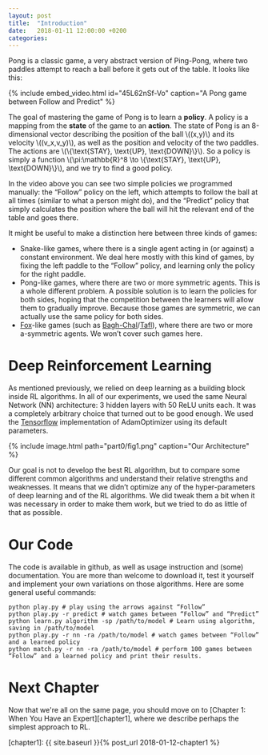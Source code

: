```yaml
---
layout: post
title:  "Introduction"
date:   2018-01-11 12:00:00 +0200
categories:
---
```


Pong is a classic game, a very abstract version of Ping-Pong, where two paddles attempt to reach a ball before it gets out of the table. It looks like this:

{% include embed_video.html id="45L62nSf-Vo" caption="A Pong game between Follow and Predict" %}

The goal of mastering the game of Pong is to learn a **policy**. A policy is a mapping from the **state** of the game to an **action**. The state of Pong is an 8-dimensional vector describing the position of the ball \\((x,y)\\) and its velocity \\((v_x,v_y)\\), as well as the position and velocity of the two paddles. The actions are \\(\\\{\text{STAY}, \text{UP}, \text{DOWN}\\\}\\). So a policy is simply a function \\(\pi:\mathbb{R}^8 \to \\\{\text{STAY}, \text{UP}, \text{DOWN}\\\}\\), and we try to find a good policy.

In the video above you can see two simple policies we programmed manually: the “Follow” policy on the left, which attempts to follow the ball at all times (similar to what a person might do), and the “Predict” policy that simply calculates the position where the ball will hit the relevant end of the table and goes there. 

It might be useful to make a distinction here between three kinds of games:
- Snake-like games, where there is a single agent acting in (or against) a constant environment. We deal here mostly with this kind of games, by fixing the left paddle to the “Follow” policy, and learning only the policy for the right paddle.
- Pong-like games, where there are two or more symmetric agents. This is a whole different problem. A possible solution is to learn the policies for both sides, hoping that the competition between the learners will allow them to gradually improve. Because those games are symmetric, we can actually use the same policy for both sides.
- [Fox][fox]-like games (such as [Bagh-Chal][baghcahl]/[Tafl][tafl]), where there are two or more a-symmetric agents. We won’t cover such games here.

# Deep Reinforcement Learning

As mentioned previously, we relied on deep learning as a building block inside RL algorithms. In all of our experiments, we used the same Neural Network (NN) architecture: 3 hidden layers with 50 ReLU units each. It was a completely arbitrary choice that turned out to be good enough. We used the [Tensorflow][tensorflow] implementation of AdamOptimizer using its default parameters.

{% include image.html path="part0/fig1.png" caption="Our Architecture" %}

Our goal is not to develop the best RL algorithm, but to compare some different common algorithms and understand their relative strengths and weaknesses. It means that we didn’t optimize any of the hyper-parameters of deep learning and of the RL algorithms. We did tweak them a bit when it was necessary in order to make them work, but we tried to do as little of that as possible.


# Our Code

The code is available in github, as well as usage instruction and (some) documentation. You are more than welcome to download it, test it yourself and implement your own variations on those algorithms. Here are some general useful commands:

    python play.py # play using the arrows against “Follow”
    python play.py -r predict # watch games between “Follow” and “Predict”
    python learn.py algorithm -sp /path/to/model # Learn using algorithm, saving in /path/to/model
    python play.py -r nn -ra /path/to/model # watch games between “Follow” and a learned policy
    python match.py -r nn -ra /path/to/model # perform 100 games between “Follow” and a learned policy and print their results.


# Next Chapter

Now that we're all on the same page, you should move on to [Chapter 1: When You Have an Expert][chapter1], where we describe perhaps the simplest approach to RL.

[fox]: https://en.wikipedia.org/wiki/Fox_games
[baghcahl]: https://en.wikipedia.org/wiki/Bagh-Chal
[tafl]: Tafl_games
[tensorflow]: https://www.tensorflow.org/
[chapter1]: {{ site.baseurl }}{% post_url 2018-01-12-chapter1 %}
